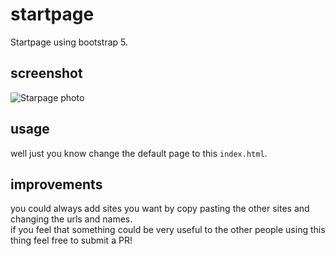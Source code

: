 # startpage
Startpage using bootstrap 5.
## screenshot
![Starpage photo](http://i.imgur.com/5l244Xj.png)
## usage
well just you know change the default page to this `index.html`.
## improvements
you could always add sites you want by copy pasting the other sites and changing the urls and names.<br>
if you feel that something could be very useful to the other people using this thing feel free to submit a PR!
